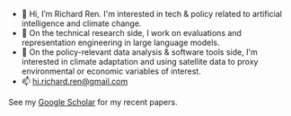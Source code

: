 - 👋 Hi, I’m Richard Ren. I'm interested in tech & policy related to artificial intelligence and climate change.
- 💓 On the technical research side, I work on evaluations and representation engineering in large language models.
- 🌱 On the policy-relevant data analysis & software tools side, I'm interested in climate adaptation and using satellite data to proxy environmental or economic variables of interest.
- 📫 hi.richard.ren@gmail.com

See my [Google Scholar](https://scholar.google.com/citations?user=o-Vl80UAAAAJ&hl=en) for my recent papers.

<!---
notrichardren/notrichardren is a ✨ special ✨ repository because its `README.md` (this file) appears on your GitHub profile.
You can click the Preview link to take a look at your changes.
--->
